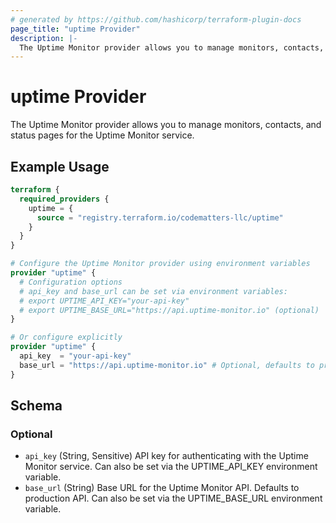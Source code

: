 ```yaml
---
# generated by https://github.com/hashicorp/terraform-plugin-docs
page_title: "uptime Provider"
description: |-
  The Uptime Monitor provider allows you to manage monitors, contacts, and status pages for the Uptime Monitor service.
---
```


# uptime Provider

The Uptime Monitor provider allows you to manage monitors, contacts, and status pages for the Uptime Monitor service.

## Example Usage

```terraform
terraform {
  required_providers {
    uptime = {
      source = "registry.terraform.io/codematters-llc/uptime"
    }
  }
}

# Configure the Uptime Monitor provider using environment variables
provider "uptime" {
  # Configuration options
  # api_key and base_url can be set via environment variables:
  # export UPTIME_API_KEY="your-api-key"
  # export UPTIME_BASE_URL="https://api.uptime-monitor.io" (optional)
}

# Or configure explicitly
provider "uptime" {
  api_key  = "your-api-key"
  base_url = "https://api.uptime-monitor.io" # Optional, defaults to production API
}
```

<!-- schema generated by tfplugindocs -->
## Schema

### Optional

- `api_key` (String, Sensitive) API key for authenticating with the Uptime Monitor service. Can also be set via the UPTIME_API_KEY environment variable.
- `base_url` (String) Base URL for the Uptime Monitor API. Defaults to production API. Can also be set via the UPTIME_BASE_URL environment variable.
